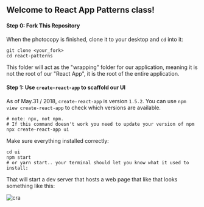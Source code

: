 ## Welcome to React App Patterns class!

#### Step 0: Fork This Repository

When the photocopy is finished, clone it to your desktop and `cd` into it:

```
git clone <your_fork>
cd react-patterns
```

This folder will act as the "wrapping" folder for our application, meaning it is not the root of our "React App", it is the root of the entire application.

#### Step 1: Use `create-react-app` to scaffold our UI

As of May.31 / 2018, `create-react-app` is version `1.5.2`. You can use `npm view create-react-app` to check which versions are available.

```
# note: npx, not npm.
# If this command doesn't work you need to update your version of npm
npx create-react-app ui
```

Make sure everything installed correctly:

```
cd ui
npm start
# or yarn start.. your terminal should let you know what it used to install:
```

That will start a dev server that hosts a web page that like that looks something like this:

![cra](https://i.imgur.com/Vz81WKC.png)
